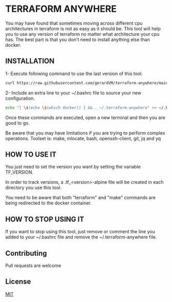 # TERRAFORM ANYWHERE

You may have found that sometimes moving across different cpu architectures in terraform is not as easy as it should be. This tool will help you to use any version of terraform no matter what architecture your cpu has. The best part is that you don't need to install anything else than docker.

## INSTALLATION

1- Execute following command to use the last version of this tool.

```bash
curl https://raw.githubusercontent.com/gerardVM/terraform-anywhere/main/terraform-anywhere.sh > ~/.terraform-anywhere
```

2- Include an extra line to your ~/.bashrc file to source your new configuration.
```bash
echo "[ \$(echo \$(which docker)) ] && . ~/.terraform-anywhere" >> ~/.bashrc
```

Once these commands are executed, open a new terminal and then you are good to go.

Be aware that you may have limitations if you are trying to perform complex operations. Toolset is: make, mlocate, bash, openssh-client, git, jq and yq

## HOW TO USE IT

You just need to set the version you want by setting the variable TF_VERSION.

In order to track versions, a .tf_\<version>-alpine file will be created in each directory you use this tool.

You need to be aware that both "terraform" and "make" commands are being redirected to the docker container.

## HOW TO STOP USING IT

If you want to stop using this tool, just remove or comment the line you added to your ~/.bashrc file and remove the ~/.terraform-anywhere file.

## Contributing

Pull requests are welcome

## License

[MIT](LICENSE)
